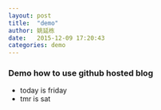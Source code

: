 ```yaml
---
layout: post
title:  "demo"
author: 姚延栋
date:   2015-12-09 17:20:43
categories: demo
---
```



### Demo how to use github hosted blog

* today is friday
* tmr is sat